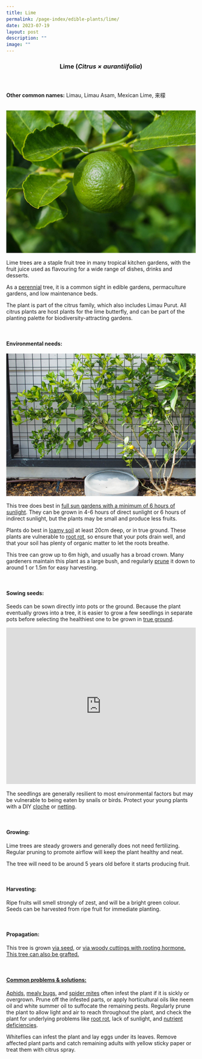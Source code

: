 ```yaml
---
title: Lime
permalink: /page-index/edible-plants/lime/
date: 2023-07-19
layout: post
description: ""
image: ""
---
```

<header>
	<h3>Lime (<em>Citrus × aurantiifolia</em>)</h3>
</header>
	
<section>
	<p><strong>Other common names:</strong> Limau, Limau Asam, Mexican Lime, 来檬</p>
	<br>
</section>

<section>
	<img title="Photo by Jacqueline Chua." src="/images/Plants/Lime_JacChua.jpg">
	<p>Lime trees are a staple fruit tree in many tropical kitchen gardens, with the fruit juice used as flavouring for a wide range of dishes, drinks and desserts.</p>
	<p>As a <a href="/learn-more-about-gardening/glossary/#p">perennial</a> tree, it is a common sight in edible gardens, permaculture gardens, and low maintenance beds.</p>
	<p>The plant is part of the citrus family, which also includes Limau Purut. All citrus plants are host plants for the lime butterfly, and can be part of the planting palette for biodiversity-attracting gardens.</p>       
	<br>
</section>

<section>
	<h4>Environmental needs:</h4>
	<img title="Photo by Jacqueline Chua." src="/images/Plants/Lime_JacChua%20(1).jpg">
	<p>This tree does best in <a href="/page-index/horticulture-techniques/gauging-light/">full sun gardens with a minimum of 6 hours of sunlight</a>. They can be grown in 4-6 hours of direct sunlight or 6 hours of indirect sunlight, but the plants may be small and produce less fruits.</p>
	<p>Plants do best in <a href="/page-index/horticulture-techniques/soil/">loamy soil</a> at least 20cm deep, or in true ground. These plants are vulnerable to <a href="/page-index/plant-problems/root-rot/">root rot</a>, so ensure that your pots drain well, and that your soil has plenty of organic matter to let the roots breathe. </p>
	<p>This tree can grow up to 6m high, and usually has a broad crown. Many gardeners maintain this plant as a large bush, and regularly <a href="/page-index/horticulture-techniques/pruning/">prune</a> it down to around 1 or 1.5m for easy harvesting.</p>
	<br>
</section>

<section>
  <h4>Sowing seeds:</h4>
	<p>Seeds can be sown directly into pots or the ground. Because the plant eventually grows into a tree, it is easier to grow a few seedlings in separate pots before selecting the healthiest one to be grown in <a href="/page-index/horticulture-techniques/true-ground/">true ground</a>.</p>
	<iframe width="100%" height="415" src="https://www.youtube.com/embed/x7J87wY7U6s" title="YouTube video player" frameborder="0" allow="accelerometer; autoplay; clipboard-write; encrypted-media; gyroscope; picture-in-picture; web-share" allowfullscreen=""></iframe>	<br>
	<p>The seedlings are generally resilient to most environmental factors but may be vulnerable to being eaten by snails or birds. Protect your young plants with a DIY <a href="/page-index/horticulture-techniques/cloches/">cloche</a> or <a href="/page-index/hardscapes/netting/">netting</a>.</p>
	<br>
</section>

<section>
	<h4>Growing:</h4>
	<p>Lime trees are steady growers and generally does not need fertilizing. Regular pruning to promote airflow will keep the plant healthy and neat.</p>
	<p>The tree will need to be around 5 years old before it starts producing fruit.</p>
	<br>
</section>

<section>
	<h4>Harvesting:</h4>
	<p>Ripe fruits will smell strongly of zest, and will be a bright green colour. Seeds can be harvested from ripe fruit for immediate planting.</p>
	<br>
</section>

<section>
	<h4>Propagation:</h4>
	<p>This tree is grown <a href="/page-index/horticulture-techniques/propagating-by-seeds/">via seed</a>, or <a href="/page-index/horticulture-techniques/propagating-by-cuttings/">via woody cuttings with rooting hormone. This tree can also be grafted. </a></p><a href="/page-index/horticulture-techniques/propagating-by-cuttings/">
	<br>
</a></section><a href="/page-index/horticulture-techniques/propagating-by-cuttings/">

</a><section><a href="/page-index/horticulture-techniques/propagating-by-cuttings/">
	<h4>Common problems &amp; solutions:</h4>
	</a><p><a href="/page-index/horticulture-techniques/propagating-by-cuttings/"></a><a href="/page-index/pests/aphids/">Aphids</a>, <a href="/page-index/pests/mealy-bugs/">mealy bugs</a>, and <a href="/page-index/pests/spider-mites/">spider mites</a> often infest the plant if it is sickly or overgrown. Prune off the infested parts, or apply horticultural oils like neem oil and white summer oil to suffocate the remaining pests. Regularly prune the plant to allow light and air to reach throughout the plant, and check the plant for underlying problems like <a href="/page-index/plant-problems/root-rot">root rot</a>, lack of sunlight, and <a href="/page-index/plant-problems/nutrient-deficiencies">nutrient deficiencies</a>. </p>
	<p>Whiteflies can infest the plant and lay eggs under its leaves. Remove affected plant parts and catch remaining adults with yellow sticky paper or treat them with citrus spray.</p>
	<br>
</section>
